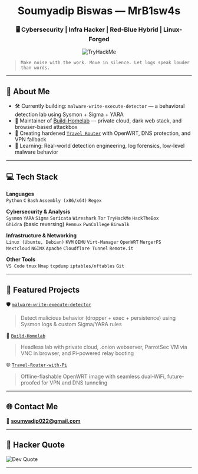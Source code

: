 <h1 align="center">Soumyadip Biswas — MrB1sw4s</h1>
<h3 align="center">🖥️ Cybersecurity | Infra Hacker | Red-Blue Hybrid | Linux-Forged</h3>

<p align="center">
  <img src="https://tryhackme-badges.s3.amazonaws.com/SamSepiol.png" alt="TryHackMe">
</p>

> `Make noise with the work. Move in silence. Let logs speak louder than words.`

---

## 🦾 About Me

- 🛠️ Currently building: `malware-write-execute-detector` — a behavioral detection lab using Sysmon + Sigma + YARA  
- 📡 Maintainer of [Build-Homelab](https://github.com/MrB1sw4s/Build-Homelab) — private cloud, dark web stack, and browser-based attackbox  
- 📶 Creating hardened [`Travel Router`](https://github.com/MrB1sw4s/Travel-Router-with-Pi) with OpenWRT, DNS protection, and VPN fallback  
- 🎯 Learning: Real-world detection engineering, log forensics, low-level malware behavior

---

## 💻 Tech Stack

**Languages**  
`Python` `C` `Bash` `Assembly (x86/x64)` `Regex`

**Cybersecurity & Analysis**  
`Sysmon` `YARA` `Sigma` `Suricata` `Wireshark` `Tor` `TryHackMe` `HackTheBox`  
`Ghidra` (basic reversing) `Remnux` `PwnCollege` `Binwalk`

**Infrastructure & Networking**  
`Linux (Ubuntu, Debian)` `KVM` `QEMU` `Virt-Manager` `OpenWRT` `MergerFS`  
`Nextcloud` `NGINX` `Apache` `Cloudflare Tunnel` `Remote.it`

**Other Tools**  
`VS Code` `tmux` `Nmap` `tcpdump` `iptables/nftables` `Git`

---

## 🔎 Featured Projects

🛡️ [`malware-write-execute-detector`](https://github.com/MrB1sw4s/tracexec)  
> Detect malicious behavior (dropper + exec + persistence) using Sysmon logs & custom Sigma/YARA rules

🧱 [`Build-Homelab`](https://github.com/MrB1sw4s/Build-Homelab)  
> Headless lab with private cloud, .onion webserver, ParrotSec VM via VNC in browser, and Pi-powered relay booting

🌐 [`Travel-Router-with-Pi`](https://github.com/MrB1sw4s/Travel-Router-with-Pi)  
> Offline-flashable OpenWRT image with seamless dual-WiFi, future-proofed for VPN and DNS tunneling

---

## 🌐 Contact Me
 
📧 **soumyadip022@gmail.com**

---

## 🧠 Hacker Quote

![Dev Quote](https://quotes-github-readme.vercel.app/api?type=horizontal&theme=tokyonight)

---

